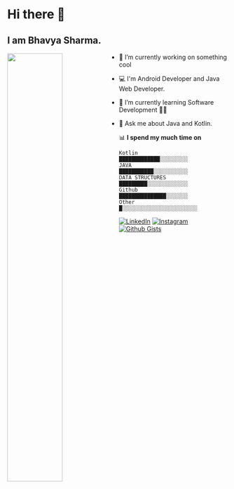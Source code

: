 # Hi there 👋

## I am Bhavya Sharma. 



<img align="left" src="https://user-images.githubusercontent.com/54014998/87872951-d1e94280-c9da-11ea-8278-4c6005d3e98a.gif" width="50%"/>




- 🔭 I’m currently working on something cool 

- 💻 I'm Android Developer and Java Web Developer.

- 🌱 I’m currently learning Software Development 👨‍💻 

- 💬 Ask me about Java and Kotlin. 
  

📊 **I spend my much time on**

```text
Kotlin                 █████████████░░░░░░░░░
JAVA                   ███████████░░░░░░░░░░░ 
DATA STRUCTURES        █████████░░░░░░░░░░░░░ 
Github                 ███████████████░░░░░░░  
Other                  █░░░░░░░░░░░░░░░░░░░░░░░░  
```


[![LinkedIn](https://img.shields.io/static/v1.svg?label=Connect&message=@Bhavya&color=grey&logo=linkedin&labelColor=0088ff&style=social)](https://www.linkedin.com/in/bhavya-sharma-060595178/)
[![Instagram](https://img.shields.io/badge/Instagram-follow-0088ff.svg?logo=instagram&logoColor=white)](https://www.instagram.com/i.bhavya.sharma/)
[![Github Gists](https://img.shields.io/github/followers/1uc1f3r616?color=0088ff&label=Github&logoColor=blue&style=social)](https://github.com/bhavya104)

